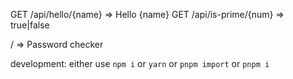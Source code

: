 GET /api/hello/{name} => Hello {name}
GET /api/is-prime/{num} => true|false

/ => Password checker

development:
either use ```npm i``` or ```yarn``` or  ```pnpm import``` or ```pnpm i```
